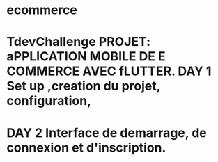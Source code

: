 # ecommerce

# TdevChallenge PROJET: aPPLICATION MOBILE DE E COMMERCE AVEC fLUTTER. DAY 1 Set up ,creation du projet, configuration,
#  DAY 2 Interface de demarrage, de connexion et d'inscription.

